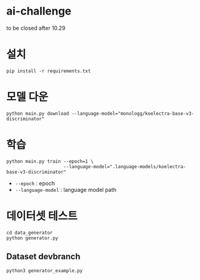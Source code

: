 # ai-challenge
to be closed after 10.29

# 설치
```shell
pip install -r requirements.txt
```

# 모델 다운
```shell
python main.py download --language-model="monologg/koelectra-base-v3-discriminator"
```

# 학습
```shell
python main.py train --epoch=1 \
                     --language-model=".language-models/koelectra-base-v3-discriminator"
```
- `--epoch` : epoch
- `--language-model` : language model path

# 데이터셋 테스트
```shell
cd data_generator
python generator.py
```

## Dataset devbranch
```shell
python3 generator_example.py
```
